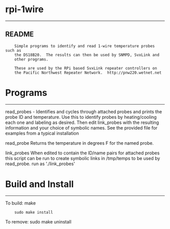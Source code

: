 # rpi-1wire
------------------------------------------------------------------------
README 
------------------------------------------------------------------------

        Simple programs to identify and read 1-wire temperature probes such as
        the DS18B20.  The results can then be used by SNMPD, SvxLink and 
        other programs.

        These are used by the RPi based SvxLink repeater controllers on 
        the Pacific Northwest Repeater Network.  http://pnw220.wetnet.net

# Programs
------------------------------------------------------------------------

read_probes     -       Identifies and cycles through attached probes
                        and prints the probe ID and temperature.
                        Use this to identify probes by heating/cooling
                        each one and labeling as desired.  Then
                        edit link_probes with the resulting information
                        and your choice of symbolic names. See the
                        provided file for examples from a typical
                        installation

read_probe <symbolicname>  Returns the temperature in degrees F for 
                        the named probe. 

link_probes             When edited to contain the ID/name pairs for 
                        attached probes this script can be run to create
                        symbolic links in /tmp/temps to be used by
                        read_probe. run as './link_probes'

# Build and Install
------------------------------------------------------------------------

To build:
        make
        
        sudo make install

To remove:
        sudo make uninstall
